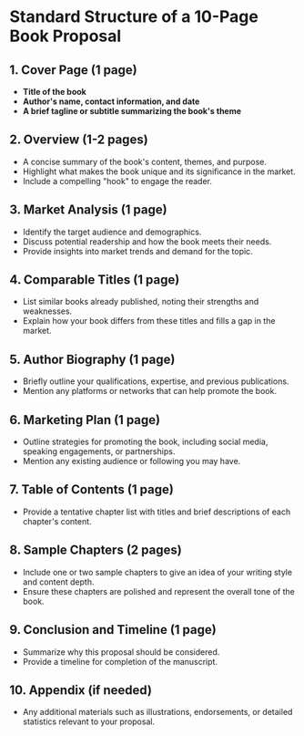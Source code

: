 # Standard Structure of a 10-Page Book Proposal

## 1. Cover Page (1 page)
- **Title of the book**
- **Author's name, contact information, and date**
- **A brief tagline or subtitle summarizing the book's theme**

## 2. Overview (1-2 pages)
- A concise summary of the book's content, themes, and purpose.
- Highlight what makes the book unique and its significance in the market.
- Include a compelling "hook" to engage the reader.

## 3. Market Analysis (1 page)
- Identify the target audience and demographics.
- Discuss potential readership and how the book meets their needs.
- Provide insights into market trends and demand for the topic.

## 4. Comparable Titles (1 page)
- List similar books already published, noting their strengths and weaknesses.
- Explain how your book differs from these titles and fills a gap in the market.

## 5. Author Biography (1 page)
- Briefly outline your qualifications, expertise, and previous publications.
- Mention any platforms or networks that can help promote the book.

## 6. Marketing Plan (1 page)
- Outline strategies for promoting the book, including social media, speaking engagements, or partnerships.
- Mention any existing audience or following you may have.

## 7. Table of Contents (1 page)
- Provide a tentative chapter list with titles and brief descriptions of each chapter's content.

## 8. Sample Chapters (2 pages)
- Include one or two sample chapters to give an idea of your writing style and content depth.
- Ensure these chapters are polished and represent the overall tone of the book.

## 9. Conclusion and Timeline (1 page)
- Summarize why this proposal should be considered.
- Provide a timeline for completion of the manuscript.

## 10. Appendix (if needed)
- Any additional materials such as illustrations, endorsements, or detailed statistics relevant to your proposal.
